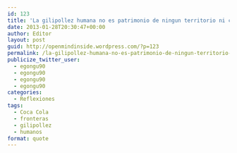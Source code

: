 ```yaml
---
id: 123
title: 'La gilipollez humana no es patrimonio de ningun territorio ni conoce fronteras: Es universal, como  la Coca Cola'
date: 2013-01-28T20:30:47+00:00
author: Editor
layout: post
guid: http://openmindinside.wordpress.com/?p=123
permalink: /la-gilipollez-humana-no-es-patrimonio-de-ningun-territorio-ni-conoce-fronteras-es-universal-como-la-coca-cola/
publicize_twitter_user:
  - egongu90
  - egongu90
  - egongu90
  - egongu90
categories:
  - Reflexiones
tags:
  - Coca Cola
  - fronteras
  - gilipollez
  - humanos
format: quote
---
```

